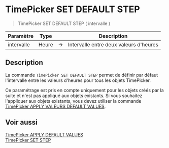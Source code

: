 # TimePicker SET DEFAULT STEP

> TimePicker SET DEFAULT STEP ( intervalle )

| Paramètre | Type |     | Description |
| --- | --- | --- | --- |
| intervalle | Heure | → | Intervalle entre deux valeurs d'heures |

## Description

La commande `TimePicker SET DEFAULT STEP` permet de définir par défaut l'intervalle entre les valeurs d'heures pour tous les objets TimePicker.

Ce paramétrage est pris en compte uniquement pour les objets créés par la suite et n'est pas appliqué aux objets existants. Si vous souhaitez l'appliquer aux objets existants, vous devez utiliser la commande [TimePicker APPLY VALEURS DEFAULT VALUES](TimePicker%20APPLY%20DEFAULT%20VALUES.fr.md).

## Voir aussi

[TimePicker APPLY DEFAULT VALUES](TimePicker%20APPLY%20DEFAULT%20VALUES.fr.md)  
[TimePicker SET STEP](TimePicker%20SET%20STEP.fr.md)
